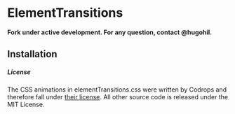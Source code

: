 # ElementTransitions

**Fork under active development. For any question, contact @hugohil.**

## Installation

##### License
The CSS animations in elementTransitions.css were written by Codrops and therefore fall under [their license](http://tympanus.net/codrops/licensing/).  All other source code is released under the MIT License.
